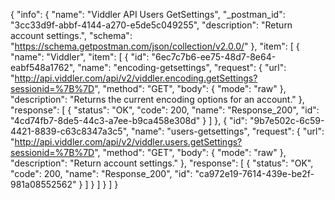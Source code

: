 {
  "info": {
    "name": "Viddler  API Users GetSettings",
    "_postman_id": "3cc33d9f-abbf-4144-a270-e5de5c049255",
    "description": "Return account settings.",
    "schema": "https://schema.getpostman.com/json/collection/v2.0.0/"
  },
  "item": [
    {
      "name": "Viddler",
      "item": [
        {
          "id": "6ec7c7b6-ee75-48d7-8e64-eabf548a1762",
          "name": "encoding-getsettings",
          "request": {
            "url": "http://api.viddler.com/api/v2/viddler.encoding.getSettings?sessionid=%7B%7D",
            "method": "GET",
            "body": {
              "mode": "raw"
            },
            "description": "Returns the current encoding options for an account."
          },
          "response": [
            {
              "status": "OK",
              "code": 200,
              "name": "Response_200",
              "id": "4cd74fb7-8de5-44c3-a7ee-b9ca458e308d"
            }
          ]
        },
        {
          "id": "9b7e502c-6c59-4421-8839-c63c8347a3c5",
          "name": "users-getsettings",
          "request": {
            "url": "http://api.viddler.com/api/v2/viddler.users.getSettings?sessionid=%7B%7D",
            "method": "GET",
            "body": {
              "mode": "raw"
            },
            "description": "Return account settings."
          },
          "response": [
            {
              "status": "OK",
              "code": 200,
              "name": "Response_200",
              "id": "ca972e19-7614-439e-be2f-981a08552562"
            }
          ]
        }
      ]
    }
  ]
}